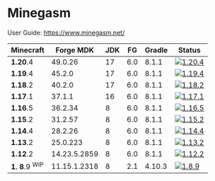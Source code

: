 # Minegasm

User Guide: https://www.minegasm.net/

| Minecraft                 | Forge MDK    | JDK | FG  | Gradle | Status                                                                                                                                                                                        |
|---------------------------|--------------|-----|-----|--------|-----------------------------------------------------------------------------------------------------------------------------------------------------------------------------------------------|
| **1.20**.4                | 49.0.26      | 17  | 6.0 | 8.1.1  | [![1.20.4](https://github.com/RainbowVille/minegasm/actions/workflows/gradle-forge-1.20.4.yml/badge.svg)](https://github.com/RainbowVille/minegasm/actions/workflows/gradle-forge-1.20.4.yml) |
| **1.19**.4                | 45.2.0       | 17  | 6.0 | 8.1.1  | [![1.19.4](https://github.com/RainbowVille/minegasm/actions/workflows/gradle-forge-1.19.4.yml/badge.svg)](https://github.com/RainbowVille/minegasm/actions/workflows/gradle-forge-1.19.4.yml) |
| **1.18**.2                | 40.2.0       | 17  | 6.0 | 8.1.1  | [![1.18.2](https://github.com/RainbowVille/minegasm/actions/workflows/gradle-forge-1.18.2.yml/badge.svg)](https://github.com/RainbowVille/minegasm/actions/workflows/gradle-forge-1.18.2.yml) |
| **1.17**.1                | 37.1.1       | 16  | 6.0 | 8.1.1  | [![1.17.1](https://github.com/RainbowVille/minegasm/actions/workflows/gradle-forge-1.17.1.yml/badge.svg)](https://github.com/RainbowVille/minegasm/actions/workflows/gradle-forge-1.17.1.yml) |
| **1.16**.5                | 36.2.34      | 8   | 6.0 | 8.1.1  | [![1.16.5](https://github.com/RainbowVille/minegasm/actions/workflows/gradle-forge-1.16.5.yml/badge.svg)](https://github.com/RainbowVille/minegasm/actions/workflows/gradle-forge-1.16.5.yml) |
| **1.15**.2                | 31.2.57      | 8   | 6.0 | 8.1.1  | [![1.15.2](https://github.com/RainbowVille/minegasm/actions/workflows/gradle-forge-1.15.2.yml/badge.svg)](https://github.com/RainbowVille/minegasm/actions/workflows/gradle-forge-1.15.2.yml) |
| **1.14**.4                | 28.2.26      | 8   | 6.0 | 8.1.1  | [![1.14.4](https://github.com/RainbowVille/minegasm/actions/workflows/gradle-forge-1.14.4.yml/badge.svg)](https://github.com/RainbowVille/minegasm/actions/workflows/gradle-forge-1.14.4.yml) |
| **1.13**.2                | 25.0.223     | 8   | 6.0 | 8.1.1  | [![1.13.2](https://github.com/RainbowVille/minegasm/actions/workflows/gradle-forge-1.13.2.yml/badge.svg)](https://github.com/RainbowVille/minegasm/actions/workflows/gradle-forge-1.13.2.yml) |
| **1.12**.2                | 14.23.5.2859 | 8   | 6.0 | 8.1.1  | [![1.12.2](https://github.com/RainbowVille/minegasm/actions/workflows/gradle-forge-1.12.2.yml/badge.svg)](https://github.com/RainbowVille/minegasm/actions/workflows/gradle-forge-1.12.2.yml) |
| **1. 8**.9 <sup>WIP</sup> | 11.15.1.2318 | 8   | 2.1 | 4.10.3 | [![1.8.9](https://github.com/RainbowVille/minegasm/actions/workflows/gradle-forge-1.8.9.yml/badge.svg)](https://github.com/RainbowVille/minegasm/actions/workflows/gradle-forge-1.8.9.yml)    |

